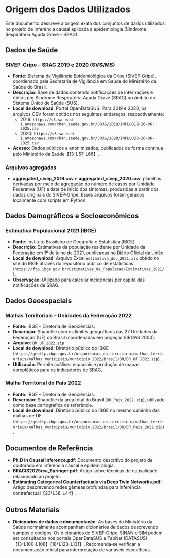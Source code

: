 # Origem dos Dados Utilizados

Este documento descreve a origem exata dos conjuntos de dados utilizados no projeto de inferência causal aplicada à epidemiologia (Síndrome Respiratória Aguda Grave – SRAG).

## Dados de Saúde

### SIVEP‑Gripe – SRAG 2019 e 2020 (SVS/MS)

- **Fonte**: Sistema de Vigilância Epidemiológica da Gripe (SIVEP‑Gripe), coordenado pela Secretaria de Vigilância em Saúde do Ministério da Saúde do Brasil.
- **Descrição**: Base de dados contendo notificações de internações e óbitos por Síndrome Respiratória Aguda Grave (SRAG) no âmbito do Sistema Único de Saúde (SUS).
- **Local de download**: Portal OpenDataSUS. Para 2019 e 2020, os arquivos CSV foram obtidos nos seguintes endereços, respectivamente:
  - 2019: `https://s3.sa-east-1.amazonaws.com/ckan.saude.gov.br/SRAG/2019/INFLUD19-26-06-2025.csv`
  - 2020: `https://s3.sa-east-1.amazonaws.com/ckan.saude.gov.br/SRAG/2020/INFLUD20-26-06-2025.csv`
- **Acesso**: Dados públicos e anonimizados, publicados de forma contínua pelo Ministério da Saúde【13†L57-L66】.

### Arquivos agregados

- **aggregated_sivep_2019.csv** e **aggregated_sivep_2020.csv**: planilhas derivadas por meio de agregação do número de casos por Unidade Federativa (UF) e data de início dos sintomas, produzidas a partir dos dados originais do SIVEP‑Gripe. Esses arquivos foram gerados localmente com scripts em Python.

## Dados Demográficos e Socioeconômicos

### Estimativa Populacional 2021 (IBGE)

- **Fonte**: Instituto Brasileiro de Geografia e Estatística (IBGE).
- **Descrição**: Estimativas da população residente por Unidade da Federação em 1º de julho de 2021, publicadas no Diário Oficial da União.
- **Local de download**: Arquivo Excel `estimativa_dou_2021.xls` obtido no site do IBGE através do repositório público de estatísticas (`https://ftp.ibge.gov.br/Estimativas_de_Populacao/Estimativas_2021/`).
- **Observação**: Utilizado para calcular incidências per capita das notificações de SRAG.

## Dados Geoespaciais

### Malhas Territoriais – Unidades da Federação 2022

- **Fonte**: IBGE – Diretoria de Geociências.
- **Descrição**: Shapefile com os limites geográficos das 27 Unidades da Federação (UF) do Brasil (coordenadas em projeção SIRGAS 2000).
- **Arquivo**: `BR_UF_2022.zip`
- **Local de download**: Diretório público do IBGE (`https://geoftp.ibge.gov.br/organizacao_do_territorio/malhas_territoriais/malhas_municipais/municipio_2022/Brasil/BR/BR_UF_2022.zip`).
- **Utilização**: Permite análises espaciais e produção de mapas coropléticos para os indicadores de SRAG.

### Malha Territorial do País 2022

- **Fonte**: IBGE – Diretoria de Geociências.
- **Descrição**: Shapefile da área total do Brasil (`BR_Pais_2022.zip`), utilizado como base cartográfica de referência.
- **Local de download**: Diretório público do IBGE no mesmo caminho das malhas de UF (`https://geoftp.ibge.gov.br/organizacao_do_territorio/malhas_territoriais/malhas_municipais/municipio_2022/Brasil/BR/BR_Pais_2022.zip`).

## Documentos de Referência

- **Ph.D in Causal Inference.pdf**: Documento descritivo do projeto de doutorado em inferência causal e epidemiologia.
- **BRACIS2025rca_Springer.pdf**: Artigo sobre técnicas de causalidade relacionado ao projeto.
- **Estimating Categorical Counterfactuals via Deep Twin Networks.pdf**: Artigo descrevendo redes gêmeas profundas para inferência contrafactual【23†L38-L44】.

## Outros Materiais

- **Dicionários de dados e documentação**: As bases do Ministério da Saúde normalmente acompanham dicionários de dados descrevendo campos e códigos. Os dicionários do SIVEP‑Gripe, SINAN e SIM podem ser consultados nos portais OpenDataSUS e TabNet (DATASUS)【13†L100-L108】【18†L123-L131】. Recomenda‑se verificar a documentação oficial para interpretação de variáveis específicas.